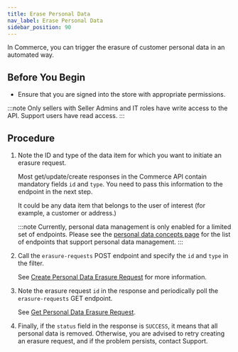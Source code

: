 ```yaml
---
title: Erase Personal Data
nav_label: Erase Personal Data
sidebar_position: 90
---
```



In Commerce, you can trigger the erasure of customer personal data in an automated way.

## Before You Begin

- Ensure that you are signed into the store with appropriate permissions.

:::note
Only sellers with Seller Admins and IT roles have write access to the API. Support users have read access.
:::

## Procedure

1. Note the ID and type of the data item for which you want to initiate an erasure request.

    Most get/update/create responses in the Commerce API contain mandatory fields `id` and `type`. You need to pass this information to the endpoint in the next step.

    It could be any data item that belongs to the user of interest (for example, a customer or address.)

   :::note
   Currently, personal data management is only enabled for a limited set of endpoints. Please see the [personal data concepts page](/docs/commerce-cloud/personal-data) for the list of endpoints that support personal data management.
   :::

2. Call the `erasure-requests` POST endpoint and specify the `id` and `type` in the filter.

   See [Create Personal Data Erasure Request](/docs/commerce-cloud/personal-data/personal-data-erasure-requests-api/create-personal-data-erasure-request) for more information.

3. Note the erasure request `id` in the response and periodically poll the `erasure-requests` GET endpoint.

   See [Get Personal Data Erasure Request](/docs/commerce-cloud/personal-data/personal-data-erasure-requests-api/get-personal-data-erasure-request-by-id).

4. Finally, if the `status` field in the response is `SUCCESS`, it means that all personal data is removed. Otherwise, you are advised to retry creating an erasure request, and if the problem persists, contact Support.
